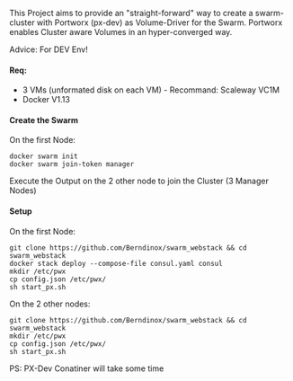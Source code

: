 This Project aims to provide an "straight-forward" way to create a swarm-cluster with Portworx (px-dev) as Volume-Driver for the Swarm.
Portworx enables Cluster aware Volumes in an hyper-converged way.

Advice: For DEV Env!

#### Req:
- 3 VMs (unformated disk on each VM) - Recommand: Scaleway VC1M
- Docker V1.13


#### Create the Swarm
On the first Node:
```
docker swarm init
docker swarm join-token manager
```
Execute the Output on the 2 other node to join the Cluster (3 Manager Nodes)


#### Setup
On the first Node:
```
git clone https://github.com/Berndinox/swarm_webstack && cd swarm_webstack
docker stack deploy --compose-file consul.yaml consul
mkdir /etc/pwx
cp config.json /etc/pwx/
sh start_px.sh
```

On the 2 other nodes:
```
git clone https://github.com/Berndinox/swarm_webstack && cd swarm_webstack
mkdir /etc/pwx
cp config.json /etc/pwx/
sh start_px.sh
```

PS: PX-Dev Conatiner will take some time
